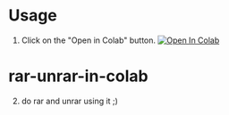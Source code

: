 
# Usage
1. Click on the "Open in Colab" button.
<a href="https://colab.research.google.com/github/k84shailendra/rar-unrar-in-colab/blob/main/Copy_of_rar%26unrar.ipynb" target="_parent\"><img src="https://colab.research.google.com/assets/colab-badge.svg" alt="Open In Colab"/></a>

# rar-unrar-in-colab
2. do rar and unrar using it ;)
